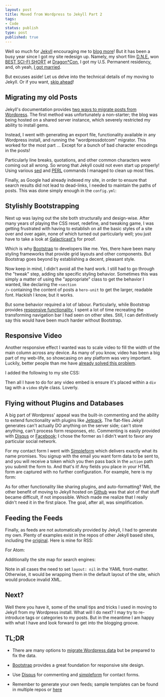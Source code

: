 ```yaml
---
layout: post
title: Moved from Wordpress to Jekyll Part 2
tags:
- Code
status: publish
type: post
published: true
---
```


Well so much for [Jekyll][] encouraging me to [blog
more](/2012/08/14/moved-from-wordpress-to-jekyll-part-1/)! But it has
been a busy year since I got my site redesign up. Namely, my short film
[D.N.E.](http://www.facebook.com/DNEDoNotErase) won [BEST SCI-FI
SHORT](http://dailydragon.dragoncon.org/contests-awards/film-festival-award-winners/)
 at [Dragon\*Con](http://dragoncon.org/), I got my
U.S. Permanent residency, and, oh yeah, [I got
married](http://www.flickr.com/photos/caseymckinnon/sets/72157632044476389/).

But excuses aside! Let us delve into the technical details of my moving
to Jekyll. Or if you want, [skip ahead](#tldr)!

## Migrating my old Posts

Jekyll's documentation provides [two ways to migrate posts from
Wordpress][migrate-wordpress].
The first method was unfortunately a non-starter; the blog was
being hosted on a shared server instance, which severely restricted my
ability to install gems.

Instead, I went with generating an export file, functionality available
in any Wordpress install, and running the "wordpressdotcom" migrator. This
worked for the most part ... Except for a bunch of bad character
encodings in the posts!

Particularly line breaks, quotations, and other
common characters were coming out all wrong. So wrong
that Jekyll could not even start up properly! Using various
[sed](http://ubuntuforums.org/showthread.php?t=1486493)
and
[PERL](http://hints.macworld.com/article.php?story=20001206164827794)
commands I managed to clean up most files.

Finally, as Google had already indexed my site, in order to ensure that
search results did not lead to dead-links, I needed to maintain the paths
of posts. This was done simply enough in the <code>config.yml</code>:

<script src="https://gist.github.com/4142545.js?file=config.yml">
</script>

## Stylishly Bootstrapping

Next up was laying out the site both structurally and design-wise. After
many years of playing the CSS reset, redefine, and tweaking game, I was
getting frustrated with having to establish on all the basic styles of
a site over and over again, none of which turned out particularly well;
you just have to take a look at [Galacticast's](http://galacticast.com)
for proof.

Which is why
[Bootstrap](http://twitter.github.com/bootstrap/) to developers like me.
Yes, there have been many styling frameworks that provide grid layouts
and other components. But Bootstrap goes beyond by establishing a
decent, pleasant style. 

Now keep in mind, I didn't avoid all the hard work. I still had to go
through the "tweak" step, adding site specific styling behavior.
Sometimes this was simply a matter of using the "appropriate" class to
get the behavior I wanted, like declaring the <code>&lt;section /&gt;</code>
containing the content of posts a <code>hero-unit</code> to get the
larger, readable font. Hackish I know, but it works.

But some behavior required a lot of labour. Particularly, while Bootstrap provides
[responsive
functionality](http://twitter.github.com/bootstrap/scaffolding.html#responsive), 
I spent a lot of time recreating the 
transforming navigation bar I had seen on other sites. Still, I can
definitively say this would have been much harder without Bootstrap.

## Responsive Video

Another responsive effect I wanted was to scale video to fill the width
of the main column across any device. As many of you
know, video has been a big part of my web-life, so showcasing on any
platform was very important. Luckily, better people than me have [already
solved this
problem](http://webdesignerwall.com/tutorials/css-elastic-videos).

I added the following to my site CSS:

<script
src="https://gist.github.com/4142545.js?file=responsive-video.css"> </script>

Then all I have to do for any video embed is ensure it's placed within a
<code>div</code> tag with a <code>video</code> style class. Loverly.

## Flying without Plugins and Databases

A big part of Wordpress' appeal was the built-in commenting and the
ability to extend functionality with plugins like
[Jetpack](http://wordpress.org/extend/plugins/jetpack/). The
flat-files Jekyll generates can't actually DO anything on the server
side; can't store anything, can't process form responses, etc.
Commenting is easily provided with [Disqus][] or [Facebook][]; I chose
the former as I didn't want to favor any particular social network.

For my contact form I went with [Simpleform](http://getsimpleform.com)
which delivers exactly what its name promises. You signup with the email
you want form data to be sent to, and you will receive  a token which 
you then pass back in the <code>action</code> path you submit the form to.
And that's it! Any fields you place in your HTML form are captured with
no further configuration. For example, here is my form:

<script
src="https://gist.github.com/4142545.js?file=contact_form.html"> </script>

As for other functionality like sharing plugins, and auto-formatting?
Well, the other benefit of moving to Jekyll hosted on [Github][] was that
alot of that stuff became difficult, if not impossible. Which made me
realize that I really didn't need it in the first place. The goal,
after all, was simplification.

## Feeding the Feeds

Finally, as feeds are not automatically provided by Jekyll, I had to
generate my own. Plenty of examples exist in the repos of other Jekyll
based sites, including the
[original](https://github.com/mojombo/mojombo.github.com). Here is mine for RSS:

<script src="https://gist.github.com/4142545.js?file=rss.xml"> </script>

For Atom:

<script src="https://gist.github.com/4142545.js?file=atom.xml"> </script>

Additionally the site map for search engines:

<script
src="https://gist.github.com/4142545.js?file=sitemap.xml"> </script>

Note in all cases the need to set <code>layout: nil</code> in the YAML
front-matter. Otherwise, it would be wrapping them in the default layout
of the site, which would produce invalid XML.

## Next?

Well there you have it, some of the small tips and tricks I used in
moving to Jekyll from my Wordpress install. What will I do next? I may
try to re-introduce tags or categories to my posts. But in the meantime
I am happy with what I have and look forward to get into the blogging
groove.

<a name="tldr"> </a>
## TL;DR

* There are many options to [migrate Wordpress data][migrate-wordpress]
  but be prepared to fix the data.
* [Bootstrap][] provides a great foundation for responsive site design.
* Use [Disqus][] for commenting and [simpleform][] for contact forms.
* Remember to generate your own feeds; sample templates can be found in
  multiple repos or [here](https://gist.github.com/4142545)

  [simpleform]: http://getsimpleform.com
  [Bootstrap]: http://twitter.github.com/bootstrap/
  [Jekyll]: http://jekyllrb.com
  [Wordpress]: http://wordpress.org
  [Github]: http://github.com
  [Disqus]: http://disqus.com
  [Facebook]: http://developers.facebook.com/docs/reference/plugins/comments/
  [migrate-wordpress]: https://github.com/mojombo/jekyll/wiki/blog-migrations
